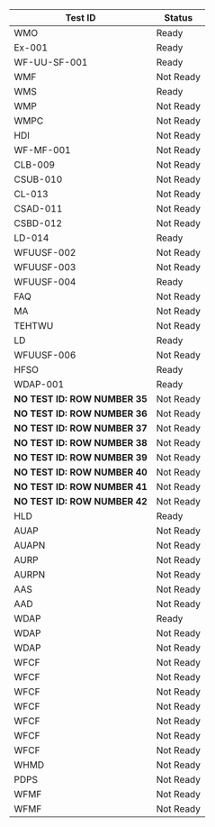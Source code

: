 

| Test ID | Status |
| ----- | ----- |
| WMO | Ready |
| Ex-001 | Ready |
| WF-UU-SF-001 | Ready |
| WMF | Not Ready |
| WMS | Ready |
| WMP | Not Ready |
| WMPC | Not Ready |
| HDI | Not Ready |
| WF-MF-001 | Not Ready |
| CLB-009 | Not Ready |
| CSUB-010 | Not Ready |
| CL-013 | Not Ready |
| CSAD-011 | Not Ready |
| CSBD-012 | Not Ready |
| LD-014 | Ready |
| WFUUSF-002 | Not Ready |
| WFUUSF-003 | Not Ready |
| WFUUSF-004 | Ready |
| FAQ | Not Ready |
| MA | Not Ready |
| TEHTWU | Not Ready |
| LD | Ready |
| WFUUSF-006 | Not Ready |
| HFSO | Ready |
| WDAP-001 | Ready |
| **NO TEST ID: ROW NUMBER 35** | Not Ready |
| **NO TEST ID: ROW NUMBER 36** | Not Ready |
| **NO TEST ID: ROW NUMBER 37** | Not Ready |
| **NO TEST ID: ROW NUMBER 38** | Not Ready |
| **NO TEST ID: ROW NUMBER 39** | Not Ready |
| **NO TEST ID: ROW NUMBER 40** | Not Ready |
| **NO TEST ID: ROW NUMBER 41** | Not Ready |
| **NO TEST ID: ROW NUMBER 42** | Not Ready |
| HLD | Ready |
| AUAP  | Not Ready |
| AUAPN | Not Ready |
| AURP | Not Ready |
| AURPN | Not Ready |
| AAS | Not Ready |
| AAD | Not Ready |
| WDAP  | Ready |
| WDAP | Not Ready |
| WDAP | Not Ready |
| WFCF | Not Ready |
| WFCF | Not Ready |
| WFCF | Not Ready |
| WFCF | Not Ready |
| WFCF | Not Ready |
| WFCF | Not Ready |
| WFCF | Not Ready |
| WHMD | Not Ready |
| PDPS | Not Ready |
| WFMF | Not Ready |
| WFMF | Not Ready |

